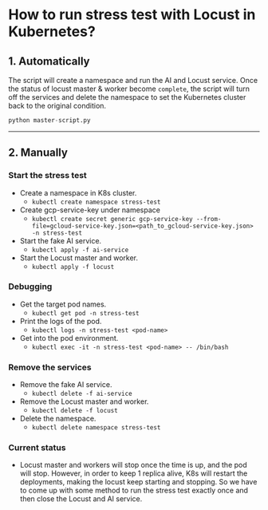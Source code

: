 # How to run stress test with Locust in Kubernetes?


## 1. Automatically
The script will create a namespace and run the AI and Locust service. Once the status of locust master & worker become `complete`, the script will turn off the services and delete the namespace to set the Kubernetes cluster back to the original condition.
```python
python master-script.py
```

---
## 2. Manually

### Start the stress test
- Create a namespace in K8s cluster.
    - `kubectl create namespace stress-test`
- Create gcp-service-key under namespace
    - `kubectl create secret generic gcp-service-key --from-file=gcloud-service-key.json=<path_to_gcloud-service-key.json> -n stress-test`
- Start the fake AI service.
    - `kubectl apply -f ai-service`
- Start the Locust master and worker.
    - `kubectl apply -f locust`


### Debugging
- Get the target pod names.
    - `kubectl get pod -n stress-test`
- Print the logs of the pod.
    - `kubectl logs -n stress-test <pod-name>`
- Get into the pod environment.
    - `kubectl exec -it -n stress-test <pod-name> -- /bin/bash`


### Remove the services
- Remove the fake AI service.
    - `kubectl delete -f ai-service`
- Remove the Locust master and worker.
    - `kubectl delete -f locust`
- Delete the namespace.
    - `kubectl delete namespace stress-test`


### Current status
- Locust master and workers will stop once the time is up, and the pod will stop. However, in order to keep 1 replica alive, K8s will restart the deployments, making the locust keep starting and stopping. So we have to come up with some method to run the stress test exactly once and then close the Locust and AI service.


